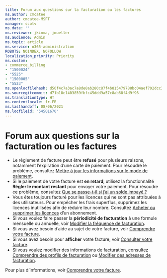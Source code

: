 ```yaml
---
title: Forum aux questions sur la facturation ou les factures
ms.author: cmcatee
author: cmcatee-MSFT
manager: scotv
ms.date: ''
ms.reviewer: jkinma, jmueller
ms.audience: Admin
ms.topic: article
ms.service: o365-administration
ROBOTS: NOINDEX, NOFOLLOW
localization_priority: Priority
ms.custom:
- commerce_billing
- "1500024"
- "5525"
- "1500005"
- "5523"
ms.openlocfilehash: d50f4c7a3ac7a8de8ab280c87f4b815479788bc04aef792dcc3e503bed5b2f03
ms.sourcegitcommit: d71b18e1403859fbfc45ddd9a57c8ab68f4d9f96
ms.translationtype: HT
ms.contentlocale: fr-FR
ms.lasthandoff: 08/06/2021
ms.locfileid: "54501670"
---
```

# <a name="billing-or-invoice-faq"></a>Forum aux questions sur la facturation ou les factures

- Le règlement de facture peut être **refusé** pour plusieurs raisons, notamment l’expiration d’une carte de paiement. Pour résoudre le problème, consultez [Mettre à jour les informations sur le mode de paiement](/microsoft-365/commerce/billing-and-payments/manage-payment-methods#update-payment-method-details).
- Si le paiement de votre facture est **en retard**, utilisez la fonctionnalité **Régler le montant restant** pour envoyer votre paiement. Pour résoudre ce problème, consultez [Que se passe-t-il si j’ai un solde impayé ?](/microsoft-365/commerce/billing-and-payments/pay-for-your-subscription#what-if-i-have-an-outstanding-balance)
- Vous êtes toujours facturé pour les licences qui ne sont pas attribuées à des utilisateurs. Pour empêcher les frais superflus, supprimez les licences inutilisées afin de réduire leur nombre. Consultez [Acheter ou supprimer les licences](/microsoft-365/commerce/licenses/buy-licenses) d’un abonnement.
- Si vous voulez faire passer la **périodicité de facturation** à une formule mensuelle ou annuelle, voir [Modifier la fréquence de facturation](/microsoft-365/commerce/billing-and-payments/change-payment-frequency).
- Si vous avez besoin d’aide au sujet de votre facture, voir [Comprendre votre facture](/microsoft-365/commerce/billing-and-payments/understand-your-invoice2).
- Si vous avez besoin pour **afficher** votre facture, voir [Consulter votre facture](/microsoft-365/commerce/billing-and-payments/view-your-bill-or-invoice).
- Si vous voulez modifier des informations de facturation, consultez [Comprendre des profils de facturation](/microsoft-365/commerce/billing-and-payments/manage-billing-profiles) ou [Modifier des adresses de facturation](/microsoft-365/commerce/billing-and-payments/change-your-billing-addresses).

Pour plus d’informations, voir [Comprendre votre facture](/microsoft-365/commerce/billing-and-payments/understand-your-invoice2).